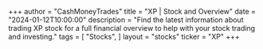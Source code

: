 +++
author = "CashMoneyTrades"
title = "XP | Stock and Overview"
date = "2024-01-12T10:00:00"
description = "Find the latest information about trading XP stock for a full financial overview to help with your stock trading and investing."
tags = [
"Stocks",
]
layout = "stocks"
ticker = "XP"
+++
        


    
        